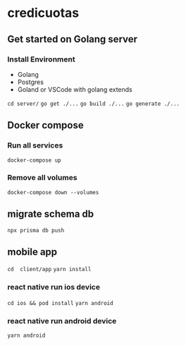 # credicuotas

## Get started on Golang server

### Install Environment

- Golang
- Postgres
- Goland or VSCode with golang extends


``cd server/``
``go get ./...``
``go build ./...``
``go generate ./...``



## Docker compose

### Run all services

``docker-compose up``

### Remove all volumes

``docker-compose down --volumes``

## migrate schema db

``npx prisma db push``

## mobile app

``cd  client/app``
``yarn install``

### react native run ios device

``cd ios && pod install``
``yarn android``

### react native run android device

``yarn android``

